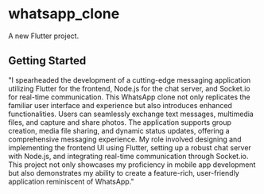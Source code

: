 # whatsapp_clone

A new Flutter project.

## Getting Started


"I spearheaded the development of a cutting-edge messaging application utilizing Flutter for the frontend, Node.js for the chat server, and Socket.io for real-time communication. This WhatsApp clone not only replicates the familiar user interface and experience but also introduces enhanced functionalities. Users can seamlessly exchange text messages, multimedia files, and capture and share photos. The application supports group creation, media file sharing, and dynamic status updates, offering a comprehensive messaging experience. My role involved designing and implementing the frontend UI using Flutter, setting up a robust chat server with Node.js, and integrating real-time communication through Socket.io. This project not only showcases my proficiency in mobile app development but also demonstrates my ability to create a feature-rich, user-friendly application reminiscent of WhatsApp."


